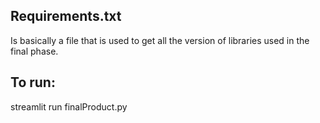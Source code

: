 ## Requirements.txt 
Is basically a file that is used to get all the version of libraries used in the final phase.
## To run: 
streamlit run finalProduct.py